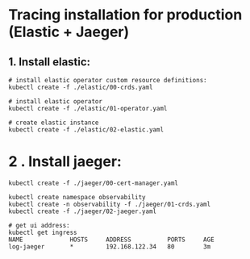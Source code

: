 # Tracing installation for production (Elastic + Jaeger)

## 1. Install elastic:

```shell
# install elastic operator custom resource definitions:
kubectl create -f ./elastic/00-crds.yaml

# install elastic operator
kubectl create -f ./elastic/01-operator.yaml

# create elastic instance
kubectl create -f ./elastic/02-elastic.yaml
```


# 2 . Install jaeger:

```shell
kubectl create -f ./jaeger/00-cert-manager.yaml

kubectl create namespace observability
kubectl create -n observability -f ./jaeger/01-crds.yaml
kubectl create -f ./jaeger/02-jaeger.yaml

# get ui address:
kubectl get ingress
NAME             HOSTS     ADDRESS          PORTS     AGE
log-jaeger       *         192.168.122.34   80        3m
```
